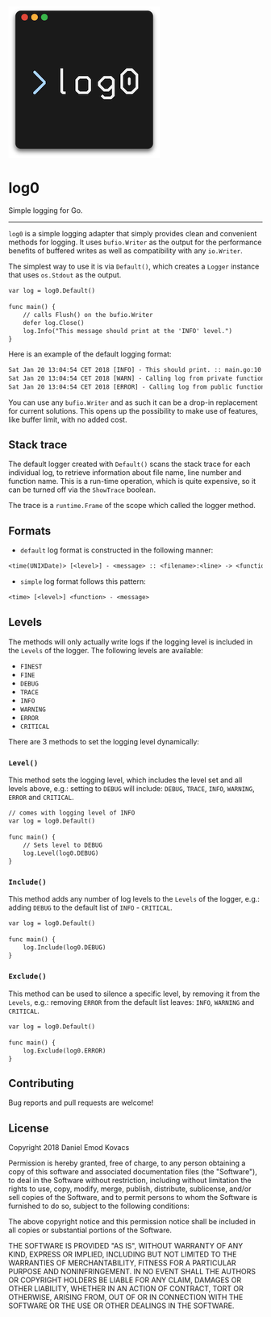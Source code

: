 ![log0 logo](./log0_logo.png)
# log0
Simple logging for Go.
___

`log0` is a simple logging adapter that simply provides clean and convenient methods for logging. It uses `bufio.Writer` as the output for the performance benefits of buffered writes as well as compatibility with any `io.Writer`.

The simplest way to use it is via `Default()`, which creates a `Logger` instance that uses `os.Stdout` as the output.

```golang
var log = log0.Default()

func main() {
    // calls Flush() on the bufio.Writer
    defer log.Close()
    log.Info("This message should print at the 'INFO' level.")
}
```

Here is an example of the default logging format:

```txt
Sat Jan 20 13:04:54 CET 2018 [INFO] - This should print. :: main.go:10 -> main.main
Sat Jan 20 13:04:54 CET 2018 [WARN] - Calling log from private function. :: main.go:16 -> main.privateFunc
Sat Jan 20 13:04:54 CET 2018 [ERROR] - Calling log from public function. :: main.go:20 -> main.PublicFunc
```

You can use any `bufio.Writer` and as such it can be a drop-in replacement for current solutions. This opens up the possibility to make use of features, like buffer limit, with no added cost.

## Stack trace

The default logger created with `Default()` scans the stack trace for each individual log, to retrieve information about file name, line number and function name. This is a run-time operation, which is quite expensive, so it can be turned off via the `ShowTrace` boolean.

The trace is a `runtime.Frame` of the scope which called the logger method.

## Formats

 - `default` log format is constructed in the following manner:

```txt
<time(UNIXDate)> [<level>] - <message> :: <filename>:<line> -> <function>
```

 - `simple` log format follows this pattern:

```txt
<time> [<level>] <function> - <message>
```

## Levels

The methods will only actually write logs if the logging level is included in the `Levels` of the logger. The following levels are available:

 - `FINEST`
 - `FINE`
 - `DEBUG`
 - `TRACE`
 - `INFO`
 - `WARNING`
 - `ERROR`
 - `CRITICAL`

There are 3 methods to set the logging level dynamically:

### `Level()`

This method sets the logging level, which includes the level set and all levels above, e.g.: setting to `DEBUG` will include: `DEBUG`, `TRACE`, `INFO`, `WARNING`, `ERROR` and `CRITICAL`.

```golang
// comes with logging level of INFO
var log = log0.Default()

func main() {
    // Sets level to DEBUG
    log.Level(log0.DEBUG)
}
```

### `Include()`

This method adds any number of log levels to the `Levels` of the logger, e.g.: adding `DEBUG` to the default list of `INFO` - `CRITICAL`.

```golang
var log = log0.Default()

func main() {
    log.Include(log0.DEBUG)
}
```

### `Exclude()`

This method can be used to silence a specific level, by removing it from the `Levels`, e.g.: removing `ERROR` from the default list leaves: `INFO`, `WARNING` and `CRITICAL`.

```golang
var log = log0.Default()

func main() {
    log.Exclude(log0.ERROR)
}
```

## Contributing

Bug reports and pull requests are welcome!

## License

Copyright 2018 Daniel Emod Kovacs

Permission is hereby granted, free of charge, to any person obtaining a copy of this software and associated documentation files (the "Software"), to deal in the Software without restriction, including without limitation the rights to use, copy, modify, merge, publish, distribute, sublicense, and/or sell copies of the Software, and to permit persons to whom the Software is furnished to do so, subject to the following conditions:

The above copyright notice and this permission notice shall be included in all copies or substantial portions of the Software.

THE SOFTWARE IS PROVIDED "AS IS", WITHOUT WARRANTY OF ANY KIND, EXPRESS OR IMPLIED, INCLUDING BUT NOT LIMITED TO THE WARRANTIES OF MERCHANTABILITY, FITNESS FOR A PARTICULAR PURPOSE AND NONINFRINGEMENT. IN NO EVENT SHALL THE AUTHORS OR COPYRIGHT HOLDERS BE LIABLE FOR ANY CLAIM, DAMAGES OR OTHER LIABILITY, WHETHER IN AN ACTION OF CONTRACT, TORT OR OTHERWISE, ARISING FROM, OUT OF OR IN CONNECTION WITH THE SOFTWARE OR THE USE OR OTHER DEALINGS IN THE SOFTWARE.